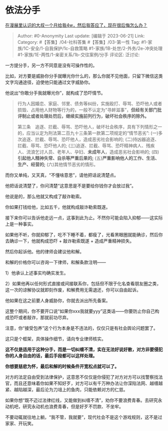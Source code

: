 # 依法分手
[在漫展里认识的大叔一个月给我4w，然后我答应了，现在很后悔怎么办？](https://www.zhihu.com/question/605866350/answer/3082203839)

> Author: #0-Anonymity
> Last update: [编辑于 2023-06-21]
> Link:
> Category: #【答集】/04-社科答集 #【答集】/03-第一性
> Tag: #1-家族/1C-安全/1-自我保护/1c-自救策略 #1-家族/1B-处世/2-外务/2e-冲突处理 #1-家族/1E-两性/1-亲密关系/1b-交往案例/分手
> 评论区:
> 泛讨论:

一方提分手，另一方不同意是没有可操作性的。

比如，对方要是威胁你分手就曝光你什么的，那么你就不见他面，只留下微信这类文字沟通途径，迫使他只能通过文字威胁你。

他说出“你敢分手我就曝光你”，就构成了恐吓情节。

> 行为人因婚恋、家庭、邻里、债务等纠纷，实施殴打、辱骂、恐吓他人或者损毁、占用他人财物等行为的，一般不认定为“寻衅滋事”，**但经有关部门批评制止或者处理处罚后，继续实施前列行为，破坏社会秩序的除外。**
>
> 第三条　追逐、拦截、辱骂、恐吓他人，破坏社会秩序，具有下列情形之一的，应当认定为刑法第二百九十三条第一款第二项规定的“情节恶劣”:
> (一)多次追逐、拦截、辱骂、恐吓他人，造成恶劣社会影响的;
> (二)持凶器追逐、拦截、辱骂、恐吓他人的;
> (三)追逐、拦截、辱骂、恐吓精神病人、残疾人、流浪乞讨人员、老年人、孕妇、**未成年人**，造成恶劣社会影响的;
> (四)**引起他人精神失常、自杀等严重后果的;**
> (五)**严重影响他人的工作、生活、生产、经营的;**
> (六)其他情节恶劣的情形。

而你又单纯，又天真，“不懂啥意思”，请他把话说清楚点。

他把话说清楚了，你问清楚“这意思是不是要给你钱你才会放过我”。

他说是的，那么他就又构成了敲诈勒索。

你如果打钱给他，比如五千，他就构成敲诈勒索既遂。

接下来你可以告诉他走远一点，这事到此为止。不然你可能会陷入抑郁——这实际上是一种事实。

如果他不听，你就抑郁了，吃不下睡不着，都瘦了，光看黑眼圈就能确诊，然后你去确诊一下，他就构成恐吓 + 敲诈勒索既遂 + 造成严重精神损失。

然后你起诉他。他的律师会建议他和解。

和解的价格你可以咨询一下律师，和解条款注明——

1）他承认上述事实均确实发生。

2）如果他再以任何形式直接或间接联系你，包括但不限于化名查看朋友圈之类，这一次的谅解协议就即刻作废，和解费用无需退还，你可以自由起诉。

他如果在这之前要人身威胁你，你就去派出所先备案。

这整个期间，你不要开口说“如果你xxx我就要yyy”这类话——你要防止你自己构成恐吓或者敲诈，那就前功尽弃。

注意，你“接受包养”这个行为本身是不违法的，仅仅只是有社会舆论问题罢了。

这只是个框架，具体操作细节，请向专业律师核实。

**这不仅是适用于这种分手，而是一切纠缠不清，实在无法好说好散，对方非要侵犯你的人身自由的话，最后手段都可以这样处理。**

**你想要慈悲为怀，最后和解的时候条件开宽松点就可以了。**

对方的法定自由受到法律保护，这意思不仅仅是你侵犯了对方对方可以找警察找法官，而且还意味着你如果不知好歹，对方可以有千万种办法让你深陷法网、越缠越紧、越陷越深，最后沦为刀俎上的鱼肉，只能依赖对方的仁慈。

如果你想“既不迈过法律红线，又能做到纠缠不清”，劝你不要浪费青春。去研究永动机吧，研究永动机也浪费青春，但是好歹不罚款、不坐牢。

不要动辄就往地上躺，“我不管，我就要”，现代社会不是这个游戏规则，这不是过家家、开玩笑。
